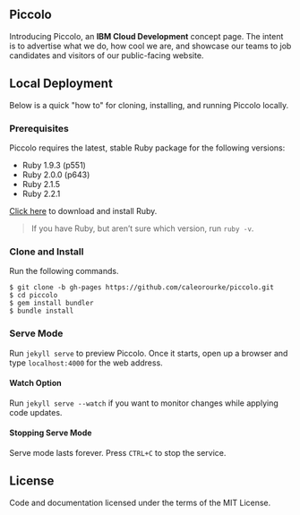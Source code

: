 ## Piccolo

Introducing Piccolo, an **IBM Cloud Development** concept page. The intent is to advertise what we do, how cool we are, and showcase our teams to job candidates and visitors of our public-facing website.

## Local Deployment

Below is a quick "how to" for cloning, installing, and running Piccolo locally.

### Prerequisites

Piccolo requires the latest, stable Ruby package for the following versions: 

* Ruby 1.9.3 (p551)
* Ruby 2.0.0 (p643)
* Ruby 2.1.5
* Ruby 2.2.1

[Click here](http://www.ruby-lang.org/en/downloads) to download and install Ruby. 

> If you have Ruby, but aren’t sure which version, run `ruby -v`.

### Clone and Install

Run the following commands.

    $ git clone -b gh-pages https://github.com/caleorourke/piccolo.git
    $ cd piccolo
    $ gem install bundler
    $ bundle install

### Serve Mode

Run `jekyll serve` to preview Piccolo. Once it starts, open up a browser and type `localhost:4000` for the web address.

#### Watch Option

Run `jekyll serve --watch` if you want to monitor changes while applying code updates.

#### Stopping Serve Mode

Serve mode lasts forever. Press `CTRL+C` to stop the service.

## License

Code and documentation licensed under the terms of the MIT License.
